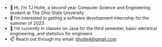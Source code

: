 - 👋 Hi, I’m TJ Holte, a second year Computer Science and Engineering student at The Ohio State University
- 👀 I’m interested in getting a software development internship for the summer of 2023
- 🌱 I’m currently in classes on Java for the third semester, basic electrical engineering, and statistics for engineers
- 📫 Reach out through my email: tjholte4@gmail.com
